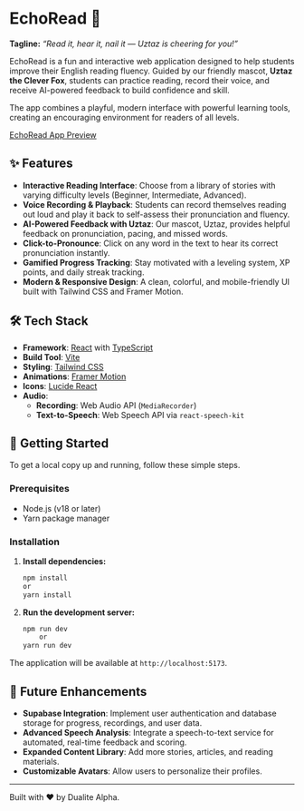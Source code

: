 # EchoRead 🦊

**Tagline:** _“Read it, hear it, nail it — Uztaz is cheering for you!”_

EchoRead is a fun and interactive web application designed to help students improve their English reading fluency. Guided by our friendly mascot, **Uztaz the Clever Fox**, students can practice reading, record their voice, and receive AI-powered feedback to build confidence and skill.

The app combines a playful, modern interface with powerful learning tools, creating an encouraging environment for readers of all levels.

[EchoRead App Preview](https://echoread.netlify.app/)

## ✨ Features

-   **Interactive Reading Interface**: Choose from a library of stories with varying difficulty levels (Beginner, Intermediate, Advanced).
-   **Voice Recording & Playback**: Students can record themselves reading out loud and play it back to self-assess their pronunciation and fluency.
-   **AI-Powered Feedback with Uztaz**: Our mascot, Uztaz, provides helpful feedback on pronunciation, pacing, and missed words.
-   **Click-to-Pronounce**: Click on any word in the text to hear its correct pronunciation instantly.
-   **Gamified Progress Tracking**: Stay motivated with a leveling system, XP points, and daily streak tracking.
-   **Modern & Responsive Design**: A clean, colorful, and mobile-friendly UI built with Tailwind CSS and Framer Motion.

## 🛠️ Tech Stack

-   **Framework**: [React](https://react.dev/) with [TypeScript](https://www.typescriptlang.org/)
-   **Build Tool**: [Vite](https://vitejs.dev/)
-   **Styling**: [Tailwind CSS](https://tailwindcss.com/)
-   **Animations**: [Framer Motion](https://www.framer.com/motion/)
-   **Icons**: [Lucide React](https://lucide.dev/)
-   **Audio**:
    -   **Recording**: Web Audio API (`MediaRecorder`)
    -   **Text-to-Speech**: Web Speech API via `react-speech-kit`

## 🚀 Getting Started

To get a local copy up and running, follow these simple steps.

### Prerequisites

-   Node.js (v18 or later)
-   Yarn package manager

### Installation

1.  **Install dependencies:**
    ```sh
    npm install
	or    
    yarn install
    ```

2.  **Run the development server:**
    ```sh
    npm run dev
        or
    yarn run dev
    ```

The application will be available at `http://localhost:5173`.

## 🔮 Future Enhancements

-   **Supabase Integration**: Implement user authentication and database storage for progress, recordings, and user data.
-   **Advanced Speech Analysis**: Integrate a speech-to-text service for automated, real-time feedback and scoring.
-   **Expanded Content Library**: Add more stories, articles, and reading materials.
-   **Customizable Avatars**: Allow users to personalize their profiles.

---

Built with ❤️ by Dualite Alpha.

